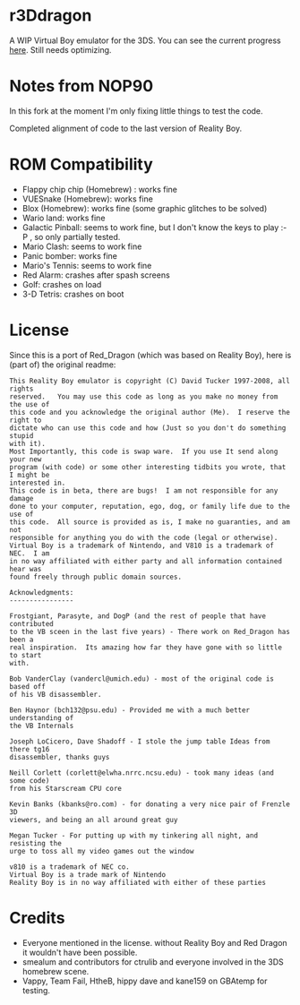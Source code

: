 r3Ddragon
=========

A WIP Virtual Boy emulator for the 3DS. You can see the current progress [here](https://github.com/mrdanielps/r3Ddragon/wiki/Current-progress). Still needs optimizing.

Notes from NOP90
=========
In this fork at the moment I'm only fixing little things to test the code.

Completed alignment of code to the last version of Reality Boy.

ROM Compatibility
=======
- Flappy chip chip (Homebrew) : works fine 
- VUESnake (Homebrew): works fine
- Blox (Homebrew): works fine (some graphic glitches to be solved)
- Wario land: works fine 
- Galactic Pinball: seems to work fine, but I don't know the keys to play :-P , so only partially tested.
- Mario Clash: seems to work fine
- Panic bomber: works fine
- Mario's Tennis: seems to work fine
- Red Alarm: crashes after spash screens
- Golf: crashes on load 
- 3-D Tetris: crashes on boot

License
=======

Since this is a port of Red_Dragon (which was based on Reality Boy), here is (part of) the original readme:

```
This Reality Boy emulator is copyright (C) David Tucker 1997-2008, all rights
reserved.   You may use this code as long as you make no money from the use of
this code and you acknowledge the original author (Me).  I reserve the right to
dictate who can use this code and how (Just so you don't do something stupid
with it).
Most Importantly, this code is swap ware.  If you use It send along your new
program (with code) or some other interesting tidbits you wrote, that I might be
interested in.
This code is in beta, there are bugs!  I am not responsible for any damage
done to your computer, reputation, ego, dog, or family life due to the use of
this code.  All source is provided as is, I make no guaranties, and am not
responsible for anything you do with the code (legal or otherwise).
Virtual Boy is a trademark of Nintendo, and V810 is a trademark of NEC.  I am
in no way affiliated with either party and all information contained hear was
found freely through public domain sources.

Acknowledgments:
----------------

Frostgiant, Parasyte, and DogP (and the rest of people that have contributed
to the VB sceen in the last five years) - There work on Red_Dragon has been a
real inspiration.  Its amazing how far they have gone with so little to start
with.

Bob VanderClay (vandercl@umich.edu) - most of the original code is based off
of his VB disassembler.

Ben Haynor (bch132@psu.edu) - Provided me with a much better understanding of
the VB Internals

Joseph LoCicero, Dave Shadoff - I stole the jump table Ideas from there tg16
disassembler, thanks guys

Neill Corlett (corlett@elwha.nrrc.ncsu.edu) - took many ideas (and some code)
from his Starscream CPU core

Kevin Banks (kbanks@ro.com) - for donating a very nice pair of Frenzle 3D
viewers, and being an all around great guy

Megan Tucker - For putting up with my tinkering all night, and resisting the
urge to toss all my video games out the window 

v810 is a trademark of NEC co.
Virtual Boy is a trade mark of Nintendo
Reality Boy is in no way affiliated with either of these parties
```

Credits
=======

* Everyone mentioned in the license. without Reality Boy and Red Dragon it wouldn't have been possible.
* smealum and contributors for ctrulib and everyone involved in the 3DS homebrew scene.
* Vappy, Team Fail, HtheB, hippy dave and kane159 on GBAtemp for testing.

